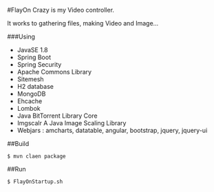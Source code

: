 #FlayOn Crazy is my Video controller.
 
It works to gathering files, making Video and Image...

###Using

* JavaSE 1.8
* Spring Boot
* Spring Security
* Apache Commons Library
* Sitemesh
* H2 database
* MongoDB
* Ehcache
* Lombok
* Java BitTorrent Library Core
* Imgscalr A Java Image Scaling Library
* Webjars : amcharts, datatable, angular, bootstrap, jquery, jquery-ui

##Build

    $ mvn claen package

##Run


    $ FlayOnStartup.sh
    